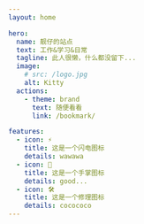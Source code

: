 ```yaml
---
layout: home

hero:
  name: 靓仔的站点
  text: 工作&学习&日常
  tagline: 此人很懒，什么都没留下...
  image:
    # src: /logo.jpg
    alt: Kitty
  actions:
    - theme: brand
      text: 随便看看
      link: /bookmark/

features:
  - icon: ⚡️
    title: 这是一个闪电图标
    details: wawawa
  - icon: 🖖
    title: 这是一个手掌图标
    details: good...
  - icon: 🛠️
    title: 这是一个修理图标
    details: cocococo
---
```


<Music></Music>

<script setup>
import Music from './components/music.vue'
</script>

<style>
:root {
  --vp-home-hero-name-color: transparent;
  --vp-home-hero-name-background: -webkit-linear-gradient(120deg, #bd34fe, #41d1ff);
}
</style>
